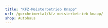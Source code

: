 ```yaml
---
title: "KFZ-Meisterbetrieb Knapp"
url: /gorxheimertal/kfz-meisterbetrieb-knapp/
shop: Autohaus
---
```

